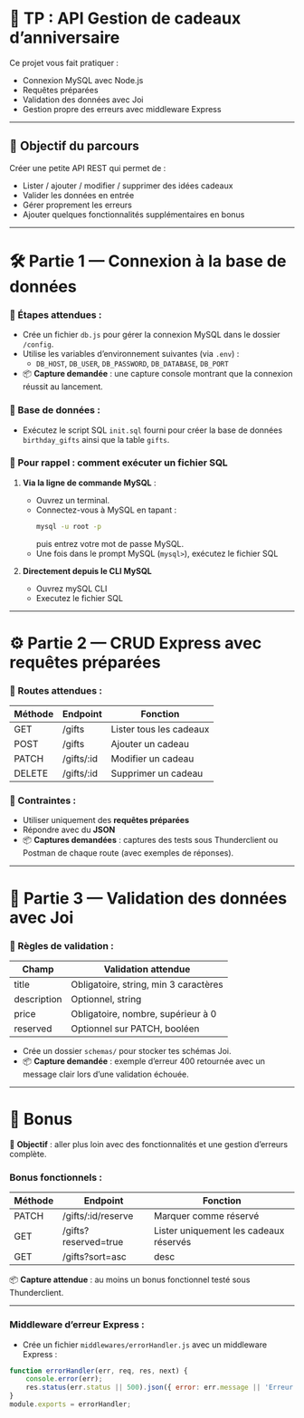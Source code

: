 # 🎁 TP : API Gestion de cadeaux d’anniversaire

Ce projet vous fait pratiquer :
- Connexion MySQL avec Node.js
- Requêtes préparées
- Validation des données avec Joi
- Gestion propre des erreurs avec middleware Express

---

## 🎯 Objectif du parcours
Créer une petite API REST qui permet de :
- Lister / ajouter / modifier / supprimer des idées cadeaux
- Valider les données en entrée
- Gérer proprement les erreurs
- Ajouter quelques fonctionnalités supplémentaires en bonus

---

# 🛠️ Partie 1 — Connexion à la base de données


### 📑 Étapes attendues :
- Crée un fichier `db.js` pour gérer la connexion MySQL dans le dossier `/config`.
- Utilise les variables d’environnement suivantes (via `.env`) :
    - `DB_HOST`, `DB_USER`, `DB_PASSWORD`, `DB_DATABASE`, `DB_PORT`
- 📦 **Capture demandée** : une capture console montrant que la connexion réussit au lancement.

### 📑 Base de données :
- Exécutez le script SQL `init.sql` fourni pour créer la base de données `birthday_gifts` ainsi que la table `gifts`.

### 📌 Pour rappel : comment exécuter un fichier SQL

1. **Via la ligne de commande MySQL** :  
   - Ouvrez un terminal.  
   - Connectez-vous à MySQL en tapant :  
     ```bash
     mysql -u root -p
     ```  
     puis entrez votre mot de passe MySQL.  
   - Une fois dans le prompt MySQL (`mysql>`), exécutez le fichier SQL

2. **Directement depuis le CLI MySQL**   
   - Ouvrez mySQL CLI
   - Executez le fichier SQL


---

# ⚙️ Partie 2 — CRUD Express avec requêtes préparées


### 📝 Routes attendues :
| Méthode | Endpoint | Fonction |
|----------|----------|----------|
| GET | /gifts | Lister tous les cadeaux |
| POST | /gifts | Ajouter un cadeau |
| PATCH | /gifts/:id | Modifier un cadeau |
| DELETE | /gifts/:id | Supprimer un cadeau |

### 📌 Contraintes :
- Utiliser uniquement des **requêtes préparées**
- Répondre avec du **JSON**
- 📦 **Captures demandées** : captures des tests sous Thunderclient ou Postman de chaque route (avec exemples de réponses).

---

# 🧩 Partie 3 — Validation des données avec Joi


### 📝 Règles de validation :
| Champ | Validation attendue |
|--------|----------------------|
| title | Obligatoire, string, min 3 caractères |
| description | Optionnel, string |
| price | Obligatoire, nombre, supérieur à 0 |
| reserved | Optionnel sur PATCH, booléen |

- Crée un dossier `schemas/` pour stocker tes schémas Joi.
- 📦 **Capture demandée** : exemple d’erreur 400 retournée avec un message clair lors d’une validation échouée.

---

# 🎁 Bonus

🎯 **Objectif** : aller plus loin avec des fonctionnalités et une gestion d’erreurs complète.

### Bonus fonctionnels :
| Méthode | Endpoint | Fonction |
|----------|----------|----------|
| PATCH | /gifts/:id/reserve | Marquer comme réservé |
| GET | /gifts?reserved=true | Lister uniquement les cadeaux réservés |
| GET | /gifts?sort=asc|desc | Trier par prix croissant ou décroissant |

📦 **Capture attendue** : au moins un bonus fonctionnel testé sous Thunderclient.

---

### Middleware d’erreur Express :
- Crée un fichier `middlewares/errorHandler.js` avec un middleware Express :
```js
function errorHandler(err, req, res, next) {
    console.error(err);
    res.status(err.status || 500).json({ error: err.message || 'Erreur serveur' });
}
module.exports = errorHandler;
```
